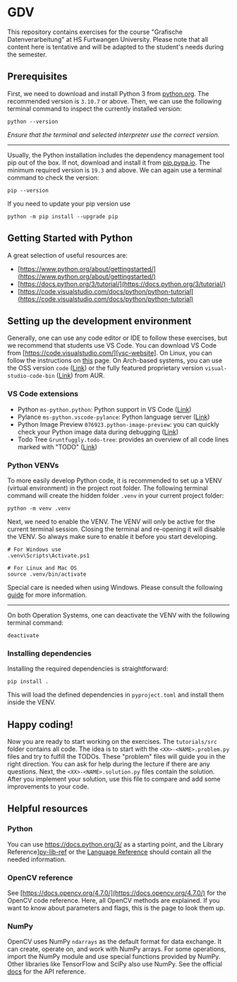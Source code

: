 # GDV

This repository contains exercises for the course "Grafische Datenverarbeitung" at HS Furtwangen University. Please note
that all content here is tentative and will be adapted to the student's needs during the semester.

## Prerequisites

First, we need to download and install Python 3 from [python.org](https://www.python.org/downloads/). The recommended
version is `3.10.7` or above. Then, we can use the following terminal command to inspect the currently installed
version:

```shell
python --version
```

*Ensure that the terminal and selected interpreter use the correct version.*

---

Usually, the Python installation includes the dependency management tool pip out of the box. If not, download and
install it from [pip.pypa.io](https://pip.pypa.io/en/stable/installation/). The minimum required version is `19.3` and
above. We can again use a terminal command to check the version:

```shell
pip --version
```

If you need to update your pip version use

```shell
python -m pip install --upgrade pip
```

## Getting Started with Python

A great selection of useful resources are:

- [https://www.python.org/about/gettingstarted/](https://www.python.org/about/gettingstarted/)
- [https://docs.python.org/3/tutorial/](https://docs.python.org/3/tutorial/)
- [https://code.visualstudio.com/docs/python/python-tutorial](https://code.visualstudio.com/docs/python/python-tutorial)

## Setting up the development environment

Generally, one can use any code editor or IDE to follow these exercises, but we recommend that students use VS Code. You
can download VS Code from [https://code.visualstudio.com/][vsc-website]. On Linux, you can follow the instructions on
[this][vsc-linux] page. On Arch-based systems, you can use the OSS version `code` ([Link][vsc-arch-oss]) or the fully
featured proprietary version `visual-studio-code-bin` ([Link][vsc-arch-bin]) from AUR.

### VS Code extensions

- Python `ms-python.python`: Python support in VS Code ([Link][vsc-ext-python])
- Pylance `ms-python.vscode-pylance`: Python language server ([Link][vsc-ext-pylance])
- Python Image Preview `076923.python-image-preview`: you can quickly check your Python image data during debugging
  ([Link][vsc-ext-img-preview])
- Todo Tree `Gruntfuggly.todo-tree`: provides an overview of all code lines marked with "TODO"
  ([Link][vsc-ext-todo-tree])

### Python VENVs

To more easily develop Python code, it is recommended to set up a VENV (virtual environment) in the project root folder.
The following terminal command will create the hidden folder `.venv` in your current project folder:

```shell
python -m venv .venv
```

Next, we need to enable the VENV. The VENV will only be active for the current terminal session. Closing the terminal
and re-opening it will disable the VENV. So always make sure to enable it before you start developing.

```shell
# For Windows use
.venv\Scripts\Activate.ps1

# For Linux and Mac OS
source .venv/bin/activate
```

Special care is needed when using Windows. Please consult the following [guide][venv-guide] for more information.

---

On both Operation Systems, one can deactivate the VENV with the following terminal command:

```shell
deactivate
```

### Installing dependencies

Installing the required dependencies is straightforward:

```shell
pip install .
```

This will load the defined dependencies in `pyproject.toml` and install them inside the VENV.

## Happy coding!

Now you are ready to start working on the exercises. The `tutorials/src` folder contains all code. The idea is to start with the
`<XX>-<NAME>.problem.py` files and try to fulfill the TODOs. These "problem" files will guide you in the right
direction. You can ask for help during the lecture if there are any questions. Next, the `<XX>-<NAME>.solution.py` files
contain the solution. After you implement your solution, use this file to compare and add some improvements to your
code.

## Helpful resources

### Python

You can use https://docs.python.org/3/ as a starting point, and the Library Reference][py-lib-ref] or the
[Language Reference][py-lang-ref] should contain all the needed information.

### OpenCV reference

See [https://docs.opencv.org/4.7.0/](https://docs.opencv.org/4.7.0/) for the OpenCV code reference. Here, all OpenCV methods are explained. If you want to know about parameters and flags, this is the page to look them up.

### NumPy

OpenCV uses NumPy `ndarrays` as the default format for data exchange. It can create, operate on, and work with NumPy
arrays. For some operations, import the NumPy module and use special functions provided by NumPy. Other libraries like
TensorFlow and SciPy also use NumPy. See the official [docs][numpy-docs] for the API reference.

[venv-guide]: https://docs.python.org/3/library/venv.html
[py-lib-ref]: https://docs.python.org/3/library/index.html
[py-lang-ref]: https://docs.python.org/3/reference/index.html
[numpy-docs]: https://numpy.org/doc/stable/reference/index.html

[vsc-ext-python]: https://marketplace.visualstudio.com/items?itemName=ms-python.python
[vsc-ext-pylance]: https://marketplace.visualstudio.com/items?itemName=ms-python.vscode-pylance
[vsc-ext-img-preview]: https://marketplace.visualstudio.com/items?itemName=076923.python-image-preview
[vsc-ext-todo-tree]: https://marketplace.visualstudio.com/items?itemName=Gruntfuggly.todo-tree

[vsc-website]: https://code.visualstudio.com/
[vsc-linux]: https://code.visualstudio.com/docs/setup/linux
[vsc-arch-oss]: https://archlinux.org/packages/community/x86_64/code/
[vsc-arch-bin]: https://aur.archlinux.org/packages/visual-studio-code-bin